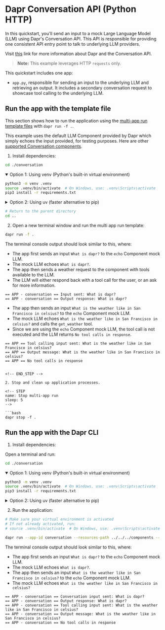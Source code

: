 # Dapr Conversation API (Python HTTP)

In this quickstart, you'll send an input to a mock Large Language Model (LLM) using Dapr's Conversation API. This API is responsible for providing one consistent API entry point to talk to underlying LLM providers.

Visit [this](https://docs.dapr.io/developing-applications/building-blocks/conversation/conversation-overview/) link for more information about Dapr and the Conversation API.

> **Note:** This example leverages HTTP `requests` only.

This quickstart includes one app:

- `app.py`, responsible for sending an input to the underlying LLM and retrieving an output. It includes a secondary conversation request to showcase tool calling to the underlying LLM.

## Run the app with the template file

This section shows how to run the application using the [multi-app run template files](https://docs.dapr.io/developing-applications/local-development/multi-app-dapr-run/multi-app-overview/) with `dapr run -f .`.  

This example uses the default LLM Component provided by Dapr which simply echoes the input provided, for testing purposes. Here are other [supported Conversation components](https://docs.dapr.io/reference/components-reference/supported-conversation/).

1. Install dependencies:

<!-- STEP
name: Install Python dependencies
-->

```bash
cd ./conversation
```

<details open="true">
<summary>Option 1: Using venv (Python's built-in virtual environment)</summary>

```bash
python3 -m venv .venv
source .venv/bin/activate  # On Windows, use: .venv\Scripts\activate
pip3 install -r requirements.txt
```

</details>

<details>
<summary>Option 2: Using uv (faster alternative to pip)</summary>

```bash
python3 -m venv .venv
source .venv/bin/activate  # On Windows, use: .venv\Scripts\activate
# If you don't have uv installed yet, install it first:
# pip install uv
uv pip install -r requirements.txt
```

</details>

```bash
# Return to the parent directory
cd ..
```

<!-- END_STEP -->

2. Open a new terminal window and run the multi app run template:

<!-- STEP
name: Run multi app run template
expected_stdout_lines:
  - '== APP - conversation == Conversation input sent: What is dapr?'
  - '== APP - conversation == Output response: What is dapr?'
  - '== APP - conversation == Tool calling input sent: What is the weather like in San Francisco in celsius?'
  - '== APP - conversation == Output message: What is the weather like in San Francisco in celsius?'
  - '== APP - conversation == No tool calls in response'
expected_stderr_lines:
output_match_mode: substring
match_order: none
background: true
sleep: 15
timeout_seconds: 30
-->

```bash
dapr run -f .
```

The terminal console output should look similar to this, where:

- The app first sends an input `What is dapr?` to the `echo` Component mock LLM.
- The mock LLM echoes `What is dapr?`.
- The app then sends a weather request to the component with tools available to the LLM.
- The LLM will either respond back with a tool call for the user, or an ask for more information.

```text
== APP - conversation == Input sent: What is dapr?
== APP - conversation == Output response: What is dapr?
```

- The app then sends an input `What is the weather like in San Francisco in celsius?` to the `echo` Component mock LLM.
- The mock LLM echoes `What is the weather like in San Francisco in celsius?` and calls the `get_weather` tool.
- Since we are using the `echo` Component mock LLM, the tool call is not executed and the LLM returns `No tool calls in response`.

```text
== APP == Tool calling input sent: What is the weather like in San Francisco in celsius?
== APP == Output message: What is the weather like in San Francisco in celsius?
== APP == No tool calls in response
```
```

<!-- END_STEP -->

2. Stop and clean up application processes.

<!-- STEP
name: Stop multi-app run 
sleep: 5
-->

```bash
dapr stop -f .
```

<!-- END_STEP -->

## Run the app with the Dapr CLI

1. Install dependencies:

Open a terminal and run:

```bash
cd ./conversation
```

<details open="true">
<summary>Option 1: Using venv (Python's built-in virtual environment)</summary>

```bash
python3 -m venv .venv
source .venv/bin/activate  # On Windows, use: .venv\Scripts\activate
pip3 install -r requirements.txt
```

</details>

<details>
<summary>Option 2: Using uv (faster alternative to pip)</summary>

```bash
python3 -m venv .venv
source .venv/bin/activate  # On Windows, use: .venv\Scripts\activate
# If you don't have uv installed yet, install it first:
# pip install uv
uv pip install -r requirements.txt
```

</details>

2. Run the application:

```bash
# Make sure your virtual environment is activated
# If not already activated, run:
# source .venv/bin/activate  # On Windows, use: .venv\Scripts\activate

dapr run --app-id conversation --resources-path ../../../components -- python3 app.py
```

The terminal console output should look similar to this, where:

- The app first sends an input `What is dapr?` to the `echo` Component mock LLM.
- The mock LLM echoes `What is dapr?`.
- The app then sends an input `What is the weather like in San Francisco in celsius?` to the `echo` Component mock LLM.
- The mock LLM echoes `What is the weather like in San Francisco in celsius?`

```text
== APP - conversation == Conversation input sent: What is dapr?
== APP - conversation == Output response: What is dapr?
== APP - conversation == Tool calling input sent: What is the weather like in San Francisco in celsius?
== APP - conversation == Output message: What is the weather like in San Francisco in celsius?
== APP - conversation == No tool calls in response
```